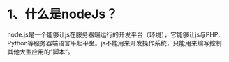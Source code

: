 # 1、什么是nodeJs？

node.js是一个能够让js在服务器端运行的开发平台（环境），它能够让js与PHP、Python等服务器端语言平起平坐。js不能用来开发操作系统，只能用来编写控制其他大型应用的“脚本”。